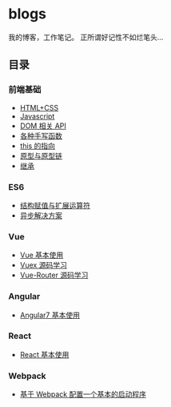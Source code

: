 # blogs

我的博客，工作笔记。
正所谓好记性不如烂笔头...

## 目录

### 前端基础

* [HTML+CSS](https://github.com/Hongcheng1997/blog/issues/4)
* [Javascript](https://github.com/Hongcheng1997/blog/issues/2)
* [DOM 相关 API](https://github.com/Hongcheng1997/blog/issues/10)
* [各种手写函数](https://github.com/Hongcheng1997/blog/issues/11)
* [this 的指向](https://github.com/Hongcheng1997/blog/issues/12)
* [原型与原型链](https://github.com/Hongcheng1997/blog/issues/13)
* [继承](https://github.com/Hongcheng1997/blog/issues/14)

### ES6

* [结构赋值与扩展运算符](https://github.com/Hongcheng1997/blog/issues/8)
* [异步解决方案](https://github.com/Hongcheng1997/blog/issues/9)

### Vue

* [Vue 基本使用](https://github.com/Hongcheng1997/blog/issues/5)
* [Vuex 源码学习](https://github.com/Hongcheng1997/blog/issues/6)
* [Vue-Router 源码学习](https://github.com/Hongcheng1997/blog/issues/7)

### Angular

* [Angular7 基本使用](https://github.com/Hongcheng1997/blog/issues/1)

### React

* [React 基本使用](https://github.com/Hongcheng1997/blog/issues/3)

### Webpack

* [基于 Webpack 配置一个基本的启动程序](https://github.com/Hongcheng1997/blog/issues/15)
